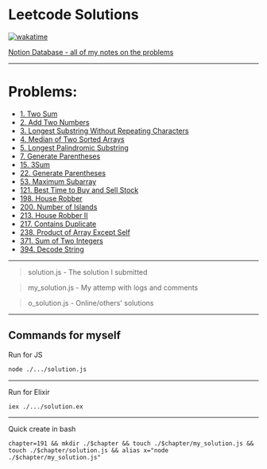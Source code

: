 # Leetcode Solutions
[![wakatime](https://wakatime.com/badge/user/849bb989-6c1a-4bb4-a5f1-ba937583da5f/project/d0b05c78-06be-40bb-9bca-1e26b4ccd8db.svg)](https://wakatime.com/badge/user/849bb989-6c1a-4bb4-a5f1-ba937583da5f/project/d0b05c78-06be-40bb-9bca-1e26b4ccd8db)

[Notion Database - all of my notes on the problems](https://enkr.notion.site/db6bbb891f264f37a64c99799ca2057d?v=0b3cf643151b4ec1b29a01eecce8bbb4)

---

# Problems:
- [1. Two Sum](./1/)
- [2. Add Two Numbers](./2/)
- [3. Longest Substring Without Repeating Characters](./3/)
- [4. Median of Two Sorted Arrays](./4/)
- [5. Longest Palindromic Substring](./5/)
- [7. Generate Parentheses](./7/)
- [15. 3Sum](./15/)
- [22. Generate Parentheses](./22/)
- [53. Maximum Subarray](./53/)
- [121. Best Time to Buy and Sell Stock](./121/)
- [198. House Robber](./198/)
- [200. Number of Islands](./200/)
- [213. House Robber II](./213/)
- [217. Contains Duplicate](./217/)
- [238. Product of Array Except Self](./238/)
- [371. Sum of Two Integers](./371/)
- [394. Decode String](./394/)

---

> solution.js - The solution I submitted

> my_solution.js - My attemp with logs and comments

> o_solution.js - Online/others' solutions

---
## Commands for myself

Run for JS
```sh
node ./.../solution.js
```

---

Run for Elixir
```sh
iex ./.../solution.ex
```

---

Quick create in bash
```ssh
chapter=191 && mkdir ./$chapter && touch ./$chapter/my_solution.js && touch ./$chapter/solution.js && alias x="node ./$chapter/my_solution.js"
```

<!--
TODO: Add to TOC!
-->

